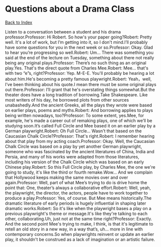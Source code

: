 # Questions about a Drama Class
[Back to Index](https://github.com/windows10010/tpoExtractor/blog/master/README.md)

Listen to a conversation between a student and his drama professor.Professor: Hi Robert. So how's your paper going?Robert: Pretty well. It's a lot of work, but I’m getting into it, so I don't mind.I’ll probably have some questions for you in the next week or so.Professor: Okay. Glad to hear you’re progressing so well.Robert: Um… There was something you said at the end of the lecture on Tuesday, something about there not really being any original plays.Professor: There’s no such thing as an original play.Yes. That's the direct quote from Charles Mee.Robert: Mee… that's with two “e”s, right?Professor: Yep. M-E-E. You'll probably be hearing a lot about him.He's becoming a pretty famous playwright.Robert: Yeah，well, I’ve been thinking about his quote.I mean there must be some original plays out there.Professor: I’ll grant that he's overstating things somewhat.But the theater does have a long tradition of borrowing.Take Shakespeare. Like most writers of his day, he borrowed plots from other sources unabashedly.And the ancient Greeks, all the plays they wrote were based on earlier plays, poems and myths.Robert: And borrowing applies to plays being written nowadays, too?Professor: To some extent, yes.Mee, for example, he's made a career out of remaking plays, one of which we’ll be studying soon.It’s called Full Circle and Mee based it on an earlier play by a German playwright.Robert: Oh Full Circle… Wasn't that based on the Caucasian Chalk Circle?Professor: That's right.Robert: I remember hearing about that play from my acting coach.Professor: Okay. Well, the Caucasian Chalk Circle was based on a play by yet another German playwright, someone who was fascinated by the ancient literatures of China, India and Persia, and many of his works were adapted from those literatures, including his version of the Chalk Circle which was based on an early Chinese play.Robert: So this Full Circle play, by Charles Mee, the one we're going to study, it's like the third or fourth remake.Wow… And we complain that Hollywood keeps making the same movies over and over again.Professor: Well, part of what Mee’s trying to do is drive home the point that: One, theater’s always a collaborative effort.Robert: Well, yeah, the playwright, the director, the actors, people have to work together to produce a play.Professor: Yes, of course. But Mee means historically.The dramatic literature of early periods is hugely influential in shaping later dramatic works.Robert: So it's like when the playwright bases a play on a previous playwright's theme or message.It's like they're talking to each other, collaborating.Uh, just not at the same time right?Professor: Exactly. And the second point Mee's trying to make, I think, is that it's legitimate to retell an old story in a new way, in a way that’s, uh… more in line with contemporary concerns.So when playwrights reinvent or update an earlier play, it shouldn't be construed as a lack of imagination or an artistic failure.